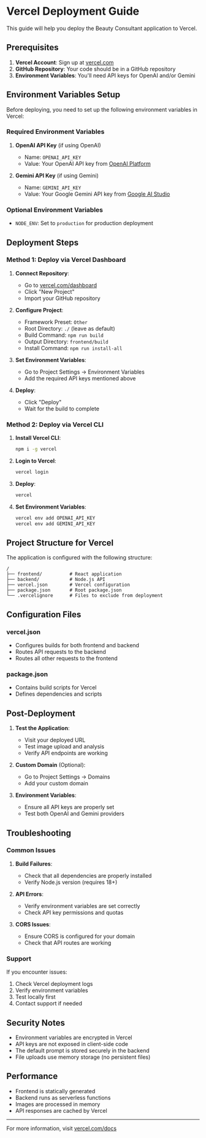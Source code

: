 # Vercel Deployment Guide

This guide will help you deploy the Beauty Consultant application to Vercel.

## Prerequisites

1. **Vercel Account**: Sign up at [vercel.com](https://vercel.com)
2. **GitHub Repository**: Your code should be in a GitHub repository
3. **Environment Variables**: You'll need API keys for OpenAI and/or Gemini

## Environment Variables Setup

Before deploying, you need to set up the following environment variables in Vercel:

### Required Environment Variables

1. **OpenAI API Key** (if using OpenAI)
   - Name: `OPENAI_API_KEY`
   - Value: Your OpenAI API key from [OpenAI Platform](https://platform.openai.com/api-keys)

2. **Gemini API Key** (if using Gemini)
   - Name: `GEMINI_API_KEY`
   - Value: Your Google Gemini API key from [Google AI Studio](https://makersuite.google.com/app/apikey)

### Optional Environment Variables

- `NODE_ENV`: Set to `production` for production deployment

## Deployment Steps

### Method 1: Deploy via Vercel Dashboard

1. **Connect Repository**:
   - Go to [vercel.com/dashboard](https://vercel.com/dashboard)
   - Click "New Project"
   - Import your GitHub repository

2. **Configure Project**:
   - Framework Preset: `Other`
   - Root Directory: `./` (leave as default)
   - Build Command: `npm run build`
   - Output Directory: `frontend/build`
   - Install Command: `npm run install-all`

3. **Set Environment Variables**:
   - Go to Project Settings → Environment Variables
   - Add the required API keys mentioned above

4. **Deploy**:
   - Click "Deploy"
   - Wait for the build to complete

### Method 2: Deploy via Vercel CLI

1. **Install Vercel CLI**:
   ```bash
   npm i -g vercel
   ```

2. **Login to Vercel**:
   ```bash
   vercel login
   ```

3. **Deploy**:
   ```bash
   vercel
   ```

4. **Set Environment Variables**:
   ```bash
   vercel env add OPENAI_API_KEY
   vercel env add GEMINI_API_KEY
   ```

## Project Structure for Vercel

The application is configured with the following structure:

```
/
├── frontend/          # React application
├── backend/           # Node.js API
├── vercel.json        # Vercel configuration
├── package.json       # Root package.json
└── .vercelignore      # Files to exclude from deployment
```

## Configuration Files

### vercel.json
- Configures builds for both frontend and backend
- Routes API requests to the backend
- Routes all other requests to the frontend

### package.json
- Contains build scripts for Vercel
- Defines dependencies and scripts

## Post-Deployment

1. **Test the Application**:
   - Visit your deployed URL
   - Test image upload and analysis
   - Verify API endpoints are working

2. **Custom Domain** (Optional):
   - Go to Project Settings → Domains
   - Add your custom domain

3. **Environment Variables**:
   - Ensure all API keys are properly set
   - Test both OpenAI and Gemini providers

## Troubleshooting

### Common Issues

1. **Build Failures**:
   - Check that all dependencies are properly installed
   - Verify Node.js version (requires 18+)

2. **API Errors**:
   - Verify environment variables are set correctly
   - Check API key permissions and quotas

3. **CORS Issues**:
   - Ensure CORS is configured for your domain
   - Check that API routes are working

### Support

If you encounter issues:
1. Check Vercel deployment logs
2. Verify environment variables
3. Test locally first
4. Contact support if needed

## Security Notes

- Environment variables are encrypted in Vercel
- API keys are not exposed in client-side code
- The default prompt is stored securely in the backend
- File uploads use memory storage (no persistent files)

## Performance

- Frontend is statically generated
- Backend runs as serverless functions
- Images are processed in memory
- API responses are cached by Vercel

---

For more information, visit [vercel.com/docs](https://vercel.com/docs) 